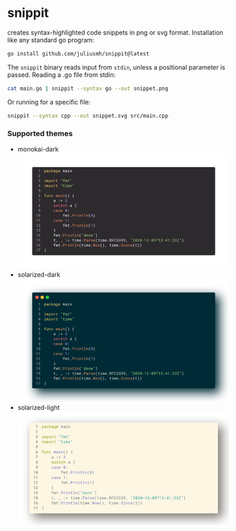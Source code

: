 # snippit

creates syntax-highlighted code snippets in png or svg format.
Installation like any standard go program:

```sh
go install github.com/juliusmh/snippit@latest
```

The `snippit` binary reads input from `stdin`, unless a positional
parameter is passed. Reading a .go file from stdin:

```sh
cat main.go | snippit --syntax go --out snippet.png
```

Or running for a specific file:

```sh
snippit --syntax cpp --out snippet.svg src/main.cpp
```

### Supported themes
- monokai-dark
  ![Monokai](images/monokai.png)
- solarized-dark
  ![Solarized](images/solarized.png)
- solarized-light
  ![SolarizedLight](images/solarized-light.png)